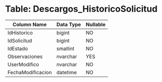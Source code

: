 # Table: Descargos_HistoricoSolicitud

| Column Name | Data Type | Nullable |
|-------------|-----------|----------|
| IdHistorico | bigint | NO |
| IdSolicitud | bigint | NO |
| IdEstado | smallint | NO |
| Observaciones | nvarchar | YES |
| UserModifico | nvarchar | NO |
| FechaModificacion | datetime | NO |
